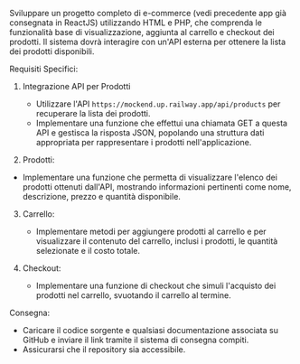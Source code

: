 Sviluppare un progetto completo di e-commerce (vedi precedente app già consegnata in ReactJS) utilizzando HTML e PHP, che comprenda le funzionalità base di visualizzazione, aggiunta al carrello e checkout dei prodotti. Il sistema dovrà interagire con un'API esterna per ottenere la lista dei prodotti disponibili. 

Requisiti Specifici:

1. Integrazione API per Prodotti
   - Utilizzare l'API `https://mockend.up.railway.app/api/products` per recuperare la lista dei prodotti.
   - Implementare una funzione che effettui una chiamata GET a questa API e gestisca la risposta JSON, popolando una struttura dati appropriata per rappresentare i prodotti nell'applicazione.

2.  Prodotti:
   - Implementare una funzione che permetta di visualizzare l'elenco dei prodotti ottenuti dall'API, mostrando informazioni pertinenti come nome, descrizione, prezzo e quantità disponibile.

3. Carrello:
   - Implementare metodi per aggiungere prodotti al carrello e per visualizzare il contenuto del carrello, inclusi i prodotti, le quantità selezionate e il costo totale.

4. Checkout:
   - Implementare una funzione di checkout che simuli l'acquisto dei prodotti nel carrello, svuotando il carrello al termine.

Consegna:
- Caricare il codice sorgente e qualsiasi documentazione associata su GitHub e inviare il link tramite il sistema di consegna compiti.
- Assicurarsi che il repository sia accessibile.
